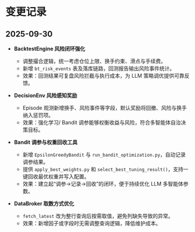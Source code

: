 # 变更记录

## 2025-09-30

- **BacktestEngine 风险闭环强化**
  - 调整撮合逻辑，统一考虑仓位上限、换手约束、滑点与手续费。
  - 新增 `bt_risk_events` 表及落库链路，回测报告输出风险事件统计。
  - 效果：回测结果可复盘风险拦截与执行成本，为 LLM 策略调优提供可靠反馈。

- **DecisionEnv 风险感知奖励**
  - Episode 观测新增换手、风险事件等字段，默认奖励将回撤、风险与换手纳入惩罚项。
  - 效果：强化学习/ Bandit 调参能够权衡收益与风险，符合多智能体自治决策目标。

- **Bandit 调参与权重回收工具**
  - 新增 `EpsilonGreedyBandit` 与 `run_bandit_optimization.py`，自动记录调参结果。
  - 提供 `apply_best_weights.py` 和 `select_best_tuning_result()`，支持一键回收最优权重并写入配置。
  - 效果：建立起“调参→记录→回收”的闭环，便于持续优化 LLM 多智能体参数。

- **DataBroker 取数方式优化**
  - `fetch_latest` 改为整行查询后按需取值，避免列缺失导致的异常。
  - 效果：新增因子或字段时无需调整查询逻辑，降低维护成本。
